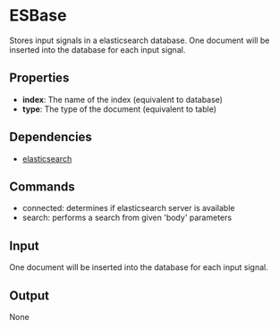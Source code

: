 ESBase
===========

Stores input signals in a elasticsearch database. One document will be inserted into the database for each input signal.

Properties
--------------

-   **index**: The name of the index (equivalent to database)
-   **type**: The type of the document (equivalent to table)

Dependencies
----------------
-   [elasticsearch](https://pypi.python.org/pypi/elasticsearch/1.4.0)

Commands
----------------
-   connected: determines if elasticsearch server is available
-   search: performs a search from given 'body' parameters

Input
-------
One document will be inserted into the database for each input signal.

Output
---------
None
